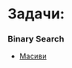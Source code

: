 # Задачи:
### Binary Search
* [Масиви](https://www.hackerrank.com/contests/exam-2020-02-06-sda/challenges/challenge-2851/submissions/code/1387472309)
  
